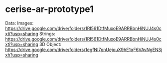 # cerise-ar-prototype1

Data:
Images: https://drive.google.com/drive/folders/1RI561DtfMuxoE9ARRBbnHiNUJ4s0cxti?usp=sharing
Strings: https://drive.google.com/drive/folders/1RI561DtfMuxoE9ARRBbnHiNUJ4s0cxti?usp=sharing
3D Object: https://drive.google.com/drive/folders/1egfNI7pnUejouX9hE1qF6VAvNgENSjxh?usp=sharing
